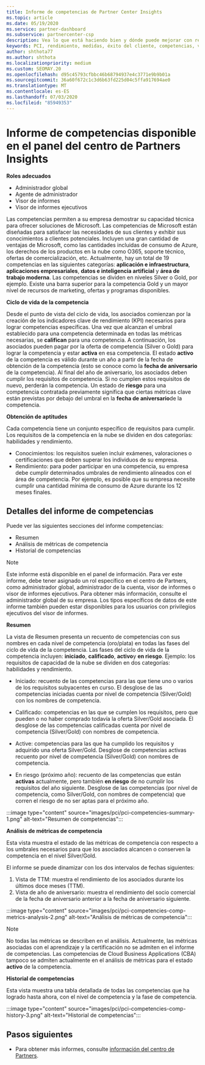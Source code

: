 ```yaml
---
title: Informe de competencias de Partner Center Insights
ms.topic: article
ms.date: 05/19/2020
ms.service: partner-dashboard
ms.subservice: partnercenter-csp
description: Vea lo que está haciendo bien y dónde puede mejorar con respecto a las competencias, los niveles de competencia y las ofertas de Microsoft para ayudarle a ofrecer soluciones de Microsoft.
keywords: PCI, rendimiento, medidas, éxito del cliente, competencias, ventajas, análisis, informe
author: shthota77
ms.author: shthota
ms.localizationpriority: medium
ms.custom: SEOMAY.20
ms.openlocfilehash: d95c45793cfbbc46b68794937e4c3771e9b9b01a
ms.sourcegitcommit: 36a60f672c1c3d6b63fd225d04c5ffa917694ae0
ms.translationtype: MT
ms.contentlocale: es-ES
ms.lasthandoff: 07/03/2020
ms.locfileid: "85949353"
---
```

# <a name="competencies-report-available-from-the-partner-center-insights-dashboard"></a>Informe de competencias disponible en el panel del centro de Partners Insights

**Roles adecuados**
- Administrador global
- Agente de administrador
- Visor de informes
- Visor de informes ejecutivos

Las competencias permiten a su empresa demostrar su capacidad técnica para ofrecer soluciones de Microsoft. Las competencias de Microsoft están diseñadas para satisfacer las necesidades de sus clientes y exhibir sus conocimientos a clientes potenciales. Incluyen una gran cantidad de ventajas de Microsoft, como las cantidades incluidas de consumo de Azure, los derechos de los productos en la nube como O365, soporte técnico, ofertas de comercialización, etc. Actualmente, hay un total de 19 competencias en las siguientes categorías: **aplicación e infraestructura**, **aplicaciones empresariales**, **datos e inteligencia artificial** y **área de trabajo moderna**. Las competencias se dividen en niveles Silver o Gold, por ejemplo. Existe una barra superior para la competencia Gold y un mayor nivel de recursos de marketing, ofertas y programas disponibles.  

**Ciclo de vida de la competencia**

Desde el punto de vista del ciclo de vida, los asociados comienzan por la creación de los indicadores clave de rendimiento (KPI) necesarios para lograr competencias específicas. Una vez que alcanzan el umbral establecido para una competencia determinada en todas las métricas necesarias, se **califican** para una competencia. A continuación, los asociados pueden pagar por la oferta de competencia (Silver o Gold) para lograr la competencia y estar **activa** en esa competencia. El estado **activo** de la competencia es válido durante un año a partir de la fecha de obtención de la competencia (esto se conoce como la **fecha de aniversario** de la competencia). Al final del año de aniversario, los asociados deben cumplir los requisitos de competencia. Si no cumplen estos requisitos de nuevo, perderán la competencia. Un estado de **riesgo** para una competencia contratada previamente significa que ciertas métricas clave están previstas por debajo del umbral en la **fecha de aniversario**de la competencia.

**Obtención de aptitudes**

Cada competencia tiene un conjunto específico de requisitos para cumplir. Los requisitos de la competencia en la nube se dividen en dos categorías: habilidades y rendimiento.

- Conocimientos: los requisitos suelen incluir exámenes, valoraciones o certificaciones que deben superar los individuos de su empresa.
- Rendimiento: para poder participar en una competencia, su empresa debe cumplir determinados umbrales de rendimiento alineados con el área de competencia. Por ejemplo, es posible que su empresa necesite cumplir una cantidad mínima de consumo de Azure durante los 12 meses finales.

## <a name="competencies-report-details"></a>Detalles del informe de competencias

Puede ver las siguientes secciones del informe competencias:

- Resumen
- Análisis de métricas de competencia
- Historial de competencias

 > [!NOTE]
 > Este informe está disponible en el panel de información. Para ver este informe, debe tener asignado un rol específico en el centro de Partners, como administrador global, administrador de la cuenta, visor de informes o visor de informes ejecutivos. Para obtener más información, consulte el administrador global de su empresa. Los tipos específicos de datos de este informe también pueden estar disponibles para los usuarios con privilegios ejecutivos del visor de informes.

**Resumen**

La vista de Resumen presenta un recuento de competencias con sus nombres en cada nivel de competencia (oro/plata) en todas las fases del ciclo de vida de la competencia. Las fases del ciclo de vida de la competencia incluyen: **iniciado**, **calificado**, **activo**y **en riesgo**. Ejemplo: los requisitos de capacidad de la nube se dividen en dos categorías: habilidades y rendimiento.

- Iniciado: recuento de las competencias para las que tiene uno o varios de los requisitos subyacentes en curso.
El desglose de las competencias iniciadas cuenta por nivel de competencia (Silver/Gold) con los nombres de competencia.

- Calificado: competencias en las que se cumplen los requisitos, pero que pueden o no haber comprado todavía la oferta Silver/Gold asociada. El desglose de las competencias calificadas cuenta por nivel de competencia (Silver/Gold) con nombres de competencia.

- Active: competencias para las que ha cumplido los requisitos y adquirido una oferta Silver/Gold. Desglose de competencias activas recuento por nivel de competencia (Silver/Gold) con nombres de competencia.

- En riesgo (próximo año): recuento de las competencias que están **activas** actualmente, pero también **en riesgo** de no cumplir los requisitos del año siguiente.
Desglose de las competencias (por nivel de competencia, como Silver/Gold, con nombres de competencia) que corren el riesgo de no ser aptas para el próximo año.

:::image type="content" source="images/pci/pci-competencies-summary-1.png" alt-text="Resumen de competencias":::

**Análisis de métricas de competencia**

Esta vista muestra el estado de las métricas de competencia con respecto a los umbrales necesarios para que los asociados alcancen o conserven la competencia en el nivel Silver/Gold. 

El informe se puede dinamizar con los dos intervalos de fechas siguientes:

1. Vista de TTM: muestra el rendimiento de los asociados durante los últimos doce meses (TTM).
2. Vista de año de aniversario: muestra el rendimiento del socio comercial de la fecha de aniversario anterior a la fecha de aniversario siguiente.

:::image type="content" source="images/pci/pci-competencies-comp-metrics-analysis-2.png" alt-text="Análisis de métricas de competencia":::

> [!NOTE]
 > No todas las métricas se describen en el análisis. Actualmente, las métricas asociadas con el aprendizaje y la certificación no se admiten en el informe de competencias. Las competencias de Cloud Business Applications (CBA) tampoco se admiten actualmente en el análisis de métricas para el estado **activo** de la competencia.

**Historial de competencias**

Esta vista muestra una tabla detallada de todas las competencias que ha logrado hasta ahora, con el nivel de competencia y la fase de competencia.

:::image type="content" source="images/pci/pci-competencies-comp-history-3.png" alt-text="Historial de competencias":::

## <a name="next-steps"></a>Pasos siguientes

- Para obtener más informes, consulte [información del centro de Partners](partner-center-insights.md).
